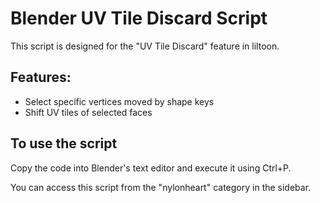 # Blender UV Tile Discard Script

This script is designed for the "UV Tile Discard" feature in liltoon.

## Features:
- Select specific vertices moved by shape keys
- Shift UV tiles of selected faces

## To use the script
Copy the code into Blender's text editor and execute it using Ctrl+P.

You can access this script from the "nylonheart" category in the sidebar.
